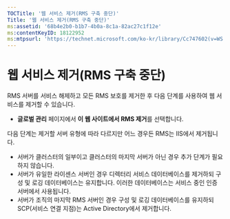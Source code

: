 ```yaml
---
TOCTitle: '웹 서비스 제거(RMS 구축 중단)'
Title: '웹 서비스 제거(RMS 구축 중단)'
ms:assetid: '68b4e2b0-b1b7-4b0a-8c1a-82ac27c1f12e'
ms:contentKeyID: 18122952
ms:mtpsurl: 'https://technet.microsoft.com/ko-kr/library/Cc747602(v=WS.10)'
---
```


웹 서비스 제거(RMS 구축 중단)
=============================

RMS 서버를 서비스 해제하고 모든 RMS 보호를 제거한 후 다음 단계를 사용하여 웹 서비스를 제거할 수 있습니다.

-   **글로벌 관리** 페이지에서 **이 웹 사이트에서 RMS 제거**를 선택합니다.

다음 단계는 제거할 서버 유형에 따라 다르지만 어느 경우든 RMS는 IIS에서 제거됩니다.

-   서버가 클러스터의 일부이고 클러스터의 마지막 서버가 아닌 경우 추가 단계가 필요하지 않습니다.
-   서버가 유일한 라이센스 서버인 경우 디렉터리 서비스 데이터베이스를 제거하되 구성 및 로깅 데이터베이스는 유지합니다. 이러한 데이터베이스는 서비스 중인 인증 서버에서 사용됩니다.
-   서버가 조직의 마지막 RMS 서버인 경우 구성 및 로깅 데이터베이스를 유지하되 SCP(서비스 연결 지점)는 Active Directory에서 제거합니다.
